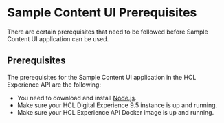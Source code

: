 # Sample Content UI Prerequisites

There are certain prerequisites that need to be followed before Sample Content UI application can be used.

## Prerequisites

The prerequisites for the Sample Content UI application in the HCL Experience API are the following:

-   You need to download and install [Node.js](https://nodejs.org/en/download/).
-   Make sure your HCL Digital Experience 9.5 instance is up and running.
-   Make sure your HCL Experience API Docker image is up and running.


